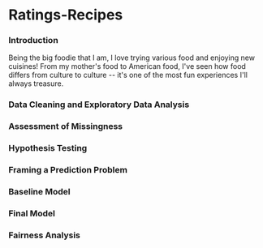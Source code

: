 # Ratings-Recipes

### Introduction

Being the big foodie that I am, I love trying various food and enjoying new cuisines! From my mother's food to American food, I've seen how food differs from culture to culture -- it's one of the most fun experiences I'll always treasure. 

### Data Cleaning and Exploratory Data Analysis

### Assessment of Missingness

### Hypothesis Testing

### Framing a Prediction Problem

### Baseline Model

### Final Model

### Fairness Analysis
